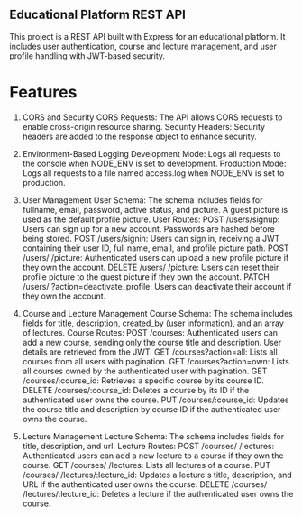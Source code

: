 ## Educational Platform REST API
This project is a REST API built with Express for an educational platform. It includes user authentication, course and lecture management, and user profile handling with JWT-based security.

# Features
1. CORS and Security
CORS Requests: The API allows CORS requests to enable cross-origin resource sharing.
Security Headers: Security headers are added to the response object to enhance security.
2. Environment-Based Logging
Development Mode: Logs all requests to the console when NODE_ENV is set to development.
Production Mode: Logs all requests to a file named access.log when NODE_ENV is set to production.

4. User Management
User Schema: The schema includes fields for fullname, email, password, active status, and picture.
A guest picture is used as the default profile picture.
User Routes:
POST /users/signup: Users can sign up for a new account. Passwords are hashed before being stored.
POST /users/signin: Users can sign in, receiving a JWT containing their user ID, full name, email, and profile picture path.
POST /users/
/picture: Authenticated users can upload a new profile picture if they own the account.
DELETE /users/
/picture: Users can reset their profile picture to the guest picture if they own the account.
PATCH /users/
?action=deactivate_profile: Users can deactivate their account if they own the account.

6. Course and Lecture Management
Course Schema: The schema includes fields for title, description, created_by (user information), and an array of lectures.
Course Routes:
POST /courses: Authenticated users can add a new course, sending only the course title and description. User details are retrieved from the JWT.
GET /courses?action=all: Lists all courses from all users with pagination.
GET /courses?action=own: Lists all courses owned by the authenticated user with pagination.
GET /courses/:course_id: Retrieves a specific course by its course ID.
DELETE /courses/:course_id: Deletes a course by its ID if the authenticated user owns the course.
PUT /courses/:course_id: Updates the course title and description by course ID if the authenticated user owns the course.

8. Lecture Management
Lecture Schema: The schema includes fields for title, description, and url.
Lecture Routes:
POST /courses/
/lectures: Authenticated users can add a new lecture to a course if they own the course.
GET /courses/
/lectures: Lists all lectures of a course.
PUT /courses/
/lectures/:lecture_id: Updates a lecture's title, description, and URL if the authenticated user owns the course.
DELETE /courses/
/lectures/:lecture_id: Deletes a lecture if the authenticated user owns the course.
